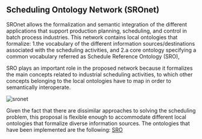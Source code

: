 ## Scheduling Ontology Network (SROnet)

SROnet allows the formalization and semantic integration of the different applications that support production planning, scheduling, and control in batch process industries. This network contains local ontologies that formalize:
 1.the vocabulary of the different information sources/destinations associated with the scheduling activities, and 
 2.a core ontology specifying a common vocabulary referred as Schedule Reference Ontology (SRO),
 
 
 SRO plays an important role in the proposed network because it formalizes the main concepts related to industrial scheduling activities, to which other concepts belonging to the local ontologies have to map in order to semantically interoperate.  
 
 
![sronet](https://user-images.githubusercontent.com/20926680/115287605-da67d880-a126-11eb-87f2-03ca7e8bfcf2.gif)

Given the fact that there are dissimilar approaches to solving the scheduling problem, this proposal is flexible enough to accommodate different local ontologies that formalize diverse information sources.
The ontologies that have been implemented are the following:
[SRO](https://github.com/mvegetti/Scheduling-Ontology-Network-/blob/master/sro_doc)
